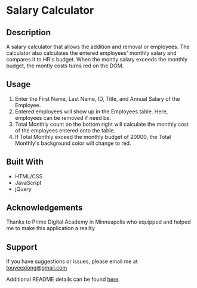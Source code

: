 # Salary Calculator

## Description

A salary calculator that allows the addition and removal or employees. The calculator also calculates the entered employees' monthly salary and compares it to HR's budget. When the montly salary exceeds the monthly budget, the montly costs turns red on the DOM.

## Usage

1. Enter the First Name, Last Name, ID, Title, and Annual Salary of the Employee.
2. Entered employees will show up in the Employees table. Here, employees can be removed if need be.
3. Total Monthly count on the bottom right will calculate the monthly cost of the employees entered onto the table. 
4. If Total Monthly exceed the monthly budget of 20000, the Total Monthly's background color will change to red.

## Built With
* HTML/CSS
* JavaScript
* jQuery

## Acknowledgements
Thanks to Prime Digital Academy in Minneapolis who equipped and helped me to make this application a reality

## Support
If you have suggestions or issues, please email me at touyeexiong@gmail.com

Additional README details can be found [here](https://github.com/PrimeAcademy/github-finalization-assignment).